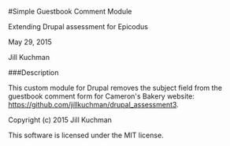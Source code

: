 #Simple Guestbook Comment Module

Extending Drupal assessment for Epicodus

May 29, 2015

Jill Kuchman

###Description

This custom module for Drupal removes the subject field from the guestbook comment form for Cameron's Bakery website: https://github.com/jillkuchman/drupal_assessment3.

Copyright (c) 2015 Jill Kuchman

This software is licensed under the MIT license.
